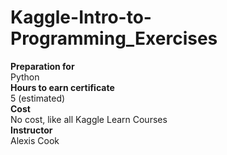# Kaggle-Intro-to-Programming_Exercises

<p>
<b>Preparation for</b><br>
Python
<br>
<b>Hours to earn certificate</b><br>
5 (estimated)
<br>
<b>Cost</b><br>
No cost, like all Kaggle Learn Courses
<br>
<b>Instructor</b><br>
Alexis Cook
</p>
